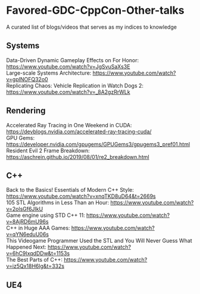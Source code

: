 # Favored-GDC-CppCon-Other-talks
A curated list of blogs/videos that serves as my indices to knowledge

## Systems

Data-Driven Dynamic Gameplay Effects on For Honor: https://www.youtube.com/watch?v=JgSvuSaXs3E  
Large-scale Systems Architecture: https://www.youtube.com/watch?v=gpINOFQ32o0  
Replicating Chaos: Vehicle Replication in Watch Dogs 2: https://www.youtube.com/watch?v=_8A2gzRrWLk  

## Rendering
Accelerated Ray Tracing in One Weekend in CUDA: https://devblogs.nvidia.com/accelerated-ray-tracing-cuda/  
GPU Gems: https://developer.nvidia.com/gpugems/GPUGems3/gpugems3_pref01.html  
Resident Evil 2 Frame Breakdown: https://aschrein.github.io/2019/08/01/re2_breakdown.html  

## C++

Back to the Basics! Essentials of Modern C++ Style: https://www.youtube.com/watch?v=xnqTKD8uD64&t=2669s  
105 STL Algorithms in Less Than an Hour: https://www.youtube.com/watch?v=2olsGf6JIkU  
Game engine using STD C++ 11: https://www.youtube.com/watch?v=8AjRD6mU96s  
C++ in Huge AAA Games: https://www.youtube.com/watch?v=qYN6eduU06s  
This Videogame Programmer Used the STL and You Will Never Guess What Happened Next: https://www.youtube.com/watch?v=6hC9IxqdDDw&t=1153s  
The Best Parts of C++: https://www.youtube.com/watch?v=iz5Qx18H6lg&t=332s  

## UE4
